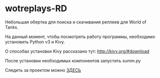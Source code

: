 # wotreplays-RD
Небольшая обертка для поиска и скачивания реплеев для World of Tanks. 

На данный момент, чтобы посмотреть работу программы, необходимо
установить Python v3 и Kivy.

О способах установки Kivy рассказано тут:
http://kivy.org/#download

После установки необходимых компонентов запустить summ.py

Следить за проектом можно [ЗДЕСЬ](http://vk.com/ololocode)
